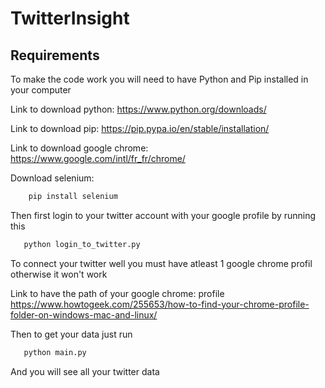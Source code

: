 # TwitterInsight

## Requirements
To make the code work you will need to have Python and Pip installed in your computer

Link to download python: https://www.python.org/downloads/

Link to download pip: https://pip.pypa.io/en/stable/installation/

Link to download google chrome: https://www.google.com/intl/fr_fr/chrome/ 


Download selenium:

```bash
    pip install selenium
```

Then first login to your twitter account with your google profile by running this 

```bash
   python login_to_twitter.py
```

To connect your twitter well you must have atleast 1 google chrome profil otherwise it won't work

Link to have the path of your google chrome: profile https://www.howtogeek.com/255653/how-to-find-your-chrome-profile-folder-on-windows-mac-and-linux/

Then to get your data just run 

```bash
   python main.py
```

And you will see all your twitter data
